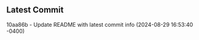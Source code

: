 
## Latest Commit
10aa86b - Update README with latest commit info (2024-08-29 16:53:40 -0400) <Yunxi-Zhou>
